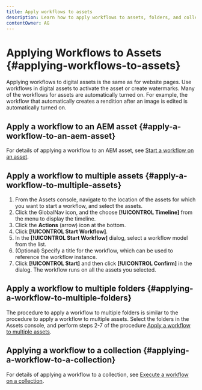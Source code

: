 ```yaml
---
title: Apply workflows to assets
description: Learn how to apply workflows to assets, folders, and collections in Adobe Experience Manager Assets.
contentOwner: AG
---
```


# Applying Workflows to Assets {#applying-workflows-to-assets}

Applying workflows to digital assets is the same as for website pages. Use workflows in digital assets to activate the asset or create watermarks. Many of the workflows for assets are automatically turned on. For example, the workflow that automatically creates a rendition after an image is edited is automatically turned on.

## Apply a workflow to an AEM asset {#apply-a-workflow-to-an-aem-asset}

For details of applying a workflow to an AEM asset, see [Start a workflow on an asset](/help/assets/manage-digital-assets.md#starting-a-workflow-on-an-asset).

## Apply a workflow to multiple assets {#apply-a-workflow-to-multiple-assets}

1. From the Assets console, navigate to the location of the assets for which you want to start a workflow, and select the assets.
1. Click the GlobalNav icon, and the choose **[!UICONTROL Timeline]** from the menu to display the timeline.
1. Click the **Actions** (arrow) icon at the bottom.
1. Click **[!UICONTROL Start Workflow]**.
1. In the **[!UICONTROL Start Workflow]** dialog, select a workflow model from the list.
1. (Optional) Specify a title for the workflow, which can be used to reference the workflow instance.
1. Click **[!UICONTROL Start]** and then click **[!UICONTROL Confirm]** in the dialog. The workflow runs on all the assets you selected.

## Apply a workflow to multiple folders {#applying-a-workflow-to-multiple-folders}

The procedure to apply a workflow to multiple folders is similar to the procedure to apply a workflow to multiple assets. Select the folders in the Assets console, and perform steps 2-7 of the procedure [Apply a workflow to multiple assets](#apply-a-workflow-to-multiple-assets).

## Applying a workflow to a collection {#applying-a-workflow-to-a-collection}

For details of applying a workflow to a collection, see [Execute a workflow on a collection](/help/assets/manage-collections.md#run-a-workflow-on-a-collection).
